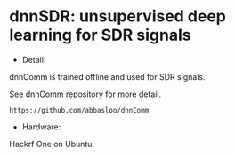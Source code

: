 # dnnSDR: unsupervised deep learning for SDR signals

- Detail:

dnnComm is trained offline and used for SDR signals.

See dnnComm repository for more detail.

    https://github.com/abbasloo/dnnComm

- Hardware:

Hackrf One on Ubuntu.
